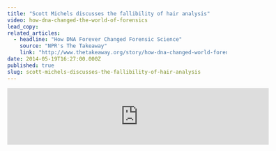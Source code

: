 ```yaml
---
title: "Scott Michels discusses the fallibility of hair analysis"
video: how-dna-changed-the-world-of-forensics
lead_copy:
related_articles:
  - headline: "How DNA Forever Changed Forensic Science"
    source: "NPR's The Takeaway"
    link: "http://www.thetakeaway.org/story/how-dna-changed-world-forensics/"
date: 2014-05-19T16:27:00.000Z
published: true
slug: scott-michels-discusses-the-fallibility-of-hair-analysis
---
```

<iframe width="600" height="130" frameborder="0" scrolling="no" src="https://www.wnyc.org/widgets/ondemand_player/takeaway/#file=%2Faudio%2Fxspf%2F371723%2F"></iframe>

